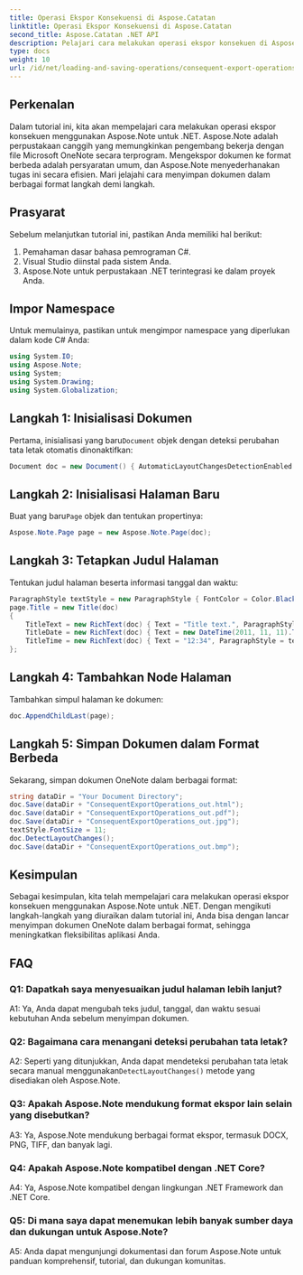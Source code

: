```yaml
---
title: Operasi Ekspor Konsekuensi di Aspose.Catatan
linktitle: Operasi Ekspor Konsekuensi di Aspose.Catatan
second_title: Aspose.Catatan .NET API
description: Pelajari cara melakukan operasi ekspor konsekuen di Aspose.Note untuk .NET untuk menyimpan dokumen OneNote dalam format berbeda secara efisien.
type: docs
weight: 10
url: /id/net/loading-and-saving-operations/consequent-export-operations/
---
```

## Perkenalan

Dalam tutorial ini, kita akan mempelajari cara melakukan operasi ekspor konsekuen menggunakan Aspose.Note untuk .NET. Aspose.Note adalah perpustakaan canggih yang memungkinkan pengembang bekerja dengan file Microsoft OneNote secara terprogram. Mengekspor dokumen ke format berbeda adalah persyaratan umum, dan Aspose.Note menyederhanakan tugas ini secara efisien. Mari jelajahi cara menyimpan dokumen dalam berbagai format langkah demi langkah.

## Prasyarat

Sebelum melanjutkan tutorial ini, pastikan Anda memiliki hal berikut:

1. Pemahaman dasar bahasa pemrograman C#.
2. Visual Studio diinstal pada sistem Anda.
3. Aspose.Note untuk perpustakaan .NET terintegrasi ke dalam proyek Anda.

## Impor Namespace

Untuk memulainya, pastikan untuk mengimpor namespace yang diperlukan dalam kode C# Anda:

```csharp
using System.IO;
using Aspose.Note;
using System;
using System.Drawing;
using System.Globalization;
```

## Langkah 1: Inisialisasi Dokumen

 Pertama, inisialisasi yang baru`Document` objek dengan deteksi perubahan tata letak otomatis dinonaktifkan:

```csharp
Document doc = new Document() { AutomaticLayoutChangesDetectionEnabled = false };
```

## Langkah 2: Inisialisasi Halaman Baru

 Buat yang baru`Page` objek dan tentukan propertinya:

```csharp
Aspose.Note.Page page = new Aspose.Note.Page(doc);
```

## Langkah 3: Tetapkan Judul Halaman

Tentukan judul halaman beserta informasi tanggal dan waktu:

```csharp
ParagraphStyle textStyle = new ParagraphStyle { FontColor = Color.Black, FontName = "Arial", FontSize = 10 };
page.Title = new Title(doc)
{
    TitleText = new RichText(doc) { Text = "Title text.", ParagraphStyle = textStyle },
    TitleDate = new RichText(doc) { Text = new DateTime(2011, 11, 11).ToString("D", CultureInfo.InvariantCulture), ParagraphStyle = textStyle },
    TitleTime = new RichText(doc) { Text = "12:34", ParagraphStyle = textStyle }
};
```

## Langkah 4: Tambahkan Node Halaman

Tambahkan simpul halaman ke dokumen:

```csharp
doc.AppendChildLast(page);
```

## Langkah 5: Simpan Dokumen dalam Format Berbeda

Sekarang, simpan dokumen OneNote dalam berbagai format:

```csharp
string dataDir = "Your Document Directory";
doc.Save(dataDir + "ConsequentExportOperations_out.html");            
doc.Save(dataDir + "ConsequentExportOperations_out.pdf");            
doc.Save(dataDir + "ConsequentExportOperations_out.jpg");            
textStyle.FontSize = 11;           
doc.DetectLayoutChanges();            
doc.Save(dataDir + "ConsequentExportOperations_out.bmp");
```

## Kesimpulan

Sebagai kesimpulan, kita telah mempelajari cara melakukan operasi ekspor konsekuen menggunakan Aspose.Note untuk .NET. Dengan mengikuti langkah-langkah yang diuraikan dalam tutorial ini, Anda bisa dengan lancar menyimpan dokumen OneNote dalam berbagai format, sehingga meningkatkan fleksibilitas aplikasi Anda.

## FAQ

### Q1: Dapatkah saya menyesuaikan judul halaman lebih lanjut?

A1: Ya, Anda dapat mengubah teks judul, tanggal, dan waktu sesuai kebutuhan Anda sebelum menyimpan dokumen.

### Q2: Bagaimana cara menangani deteksi perubahan tata letak?

 A2: Seperti yang ditunjukkan, Anda dapat mendeteksi perubahan tata letak secara manual menggunakan`DetectLayoutChanges()` metode yang disediakan oleh Aspose.Note.

### Q3: Apakah Aspose.Note mendukung format ekspor lain selain yang disebutkan?

A3: Ya, Aspose.Note mendukung berbagai format ekspor, termasuk DOCX, PNG, TIFF, dan banyak lagi.

### Q4: Apakah Aspose.Note kompatibel dengan .NET Core?

A4: Ya, Aspose.Note kompatibel dengan lingkungan .NET Framework dan .NET Core.

### Q5: Di mana saya dapat menemukan lebih banyak sumber daya dan dukungan untuk Aspose.Note?

A5: Anda dapat mengunjungi dokumentasi dan forum Aspose.Note untuk panduan komprehensif, tutorial, dan dukungan komunitas.